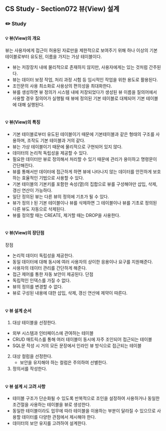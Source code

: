 ## CS Study - Section072 뷰(View) 설계
### ✏️ Study
#### 💡 뷰(View)의 개요
뷰는 사용자에게 접근이 허용된 자료만을 제한적으로 보여주기 위해 하나 이상의 기본 테이블로부터 유도된, 이름을 가지는 가상 테이블이다.
- 뷰는 저장장치 내에 물리적으로 존재하지 않지만, 사용자에게는 있는 것처럼 간주된다.
- 뷰는 데이터 보정 작업, 처리 과정 시험 등 임시적인 작업을 위한 용도로 활용된다.
- 조인문의 사용 최소화로 사용상의 편의성을 최대화한다.
- 뷰를 생성하면 뷰 정의가 시스템 내에 저장되었다가 생성된 뷰 이름을 질의어에서 사용할 경우 질의어가 실행될 때 뷰에 정의된 기본 테이블로 대체되어 기본 테이블에 대해 실행된다.
<br><br>

#### 💡 뷰(View)의 특징
- 기본 테이블로부터 유도된 테이블이기 때문에 기본테이블과 같은 형태의 구조를 사용하며, 조작도 기본 테이블과 거의 같다.
- 뷰는 가상 테이블이기 때문에 물리적으로 구현되어 있지 않다.
- 데이터의 논리적 독립성을 제공할 수 있다.
- 필요한 데이터만 뷰로 정의해서 처리할 수 있기 때문에 관리가 용이하고 명령문이 간단해진다.
- 뷰를 통해서만 데이터에 접근하게 하면 뷰에 나타나지 않는 데이터를 안전하게 보호하는 효율적인 기법으로 사용할 수 있다.
- 기본 테이블의 기본키를 포함한 속성(열)의 집합으로 뷰를 구성해야만 삽입, 삭제, 갱신 연산이 가능하다.
- 일단 정의된 뷰는 다른 뷰의 정의에 기초가 될 수 있다.
- 뷰가 정의ㅏ된 기본 테이블이나 뷰를 삭제하면 그 테이블이나 뷰를 기초로 정의된 다른 뷰도 자동으로 삭제된다.
- 뷰를 정의할 때는 CREATE, 제거할 때는 DROP을 사용한다.
<br><br>

#### 💡 뷰(View)의 장단점
장점
- 논리적 데이터 독립성을 제공한다.
- 동일 데이터에 대해 동시에 여러 사용자의 상이한 응용이나 요구를 지원해준다.
- 사용자의 데이터 관리를 간단하게 해준다.
- 접근 제어를 통한 자동 보안이 제공된다.
단점
- 독립적인 인덱스를 가질 수 없다.
- 뷰의 정의를 변경할 수 없다.
- 뷰로 구성된 내용에 대한 삽입, 삭제, 갱신 연산에 제약이 따른다.
<br><br>

#### 💡 뷰 설계 순서 
1. 대상 테이블을 선정한다.
  - 외부 시스템과 인터페이스에 관여하는 테이블
  - CRUD 매트릭스를 통해 여러 테이블이 동시에 자주 조인되어 접근되는 테이블
  - SQL문 작성 시 거의 모든 문장에서 인라인 뷰 방식으로 접근되는 테이블
2. 대상 컬럼을 선정한다.
   - 보안을 유지해야 하는 컬럼은 주의하여 선별한다.
3. 정의서를 작성한다.
<br><br>

#### 💡 뷰 설계 시 고려 사항
- 테이블 구조가 단순화될 수 있도록 반복적으로 조인을 설정하여 사용하거나 동일한 조건절을 사용하는 테이블을 뷰로 생성한다.
- 동일한 테이블이라도 업무에 따라 테이블을 이용하는 부분이 달라질 수 있으므로 사용할 데이터를 다양한 관점에서 제시해야 한다.
- 데이터의 보안 유지를 고려하여 설계한다.